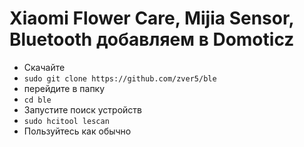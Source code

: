 Xiaomi Flower Care, Mijia Sensor, Bluetooth добавляем в Domoticz
===============================================

* Скачайте 
* `sudo git clone https://github.com/zver5/ble`
* перейдите в папку
* `cd ble`
* Запустите поиск устройств
* `sudo hcitool lescan`
* Пользуйтесь как обычно
